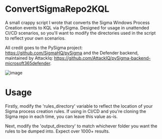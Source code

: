 # ConvertSigmaRepo2KQL
A small crappy script I wrote that converts the Sigma Windows Process Creation events to KQL via PySigma. Designed for usage in unattended CI/CD scenarios, so you'll want to modify the directories used in the script to reflect your own scenarios.

All credit goes to the PySigma project: https://github.com/SigmaHQ/pySigma and the Defender backend, maintained by AttackIq: https://github.com/AttackIQ/pySigma-backend-microsoft365defender.

![image](https://github.com/rcegan/ConvertSigmaRepo2KQL/assets/5835816/e5677453-ac8b-4343-8e65-8908ac199b0d)

# Usage
Firstly, modify the 'rules_directory' variable to reflect the location of your Sigma process creation rules. If using in CI/CD and you're cloning the Sigma repo in each time, you can leave this value as-is.

Next, modify the 'output_directory' to match whichever folder you want the rules to be dumped into. Expect over 1000+ results.
